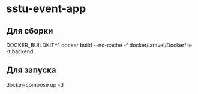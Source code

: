 # sstu-event-app

## Для сборки
DOCKER_BUILDKIT=1 docker build --no-cache -f docker/laravel/Dockerfile -t backend .
## Для запуска
docker-compose up -d